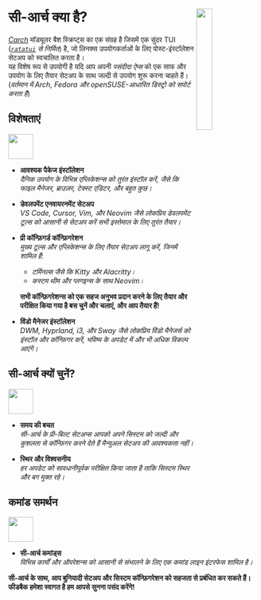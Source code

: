 <h1></h1>
<img
  src="/carch.png"
  width="25%"
  align="right"
 />

<h1>सी-आर्च क्या है?</h1>

*[Carch](https://carch.chalisehari.com.np)* मॉड्यूलर बैश स्क्रिप्ट्स का एक संग्रह है जिसमें एक सुंदर TUI (*[`ratatui`](https://github.com/ratatui-org/ratatui) से निर्मित*) है, जो लिनक्स उपयोगकर्ताओं के लिए पोस्ट-इंस्टॉलेशन सेटअप को स्वचालित करता है।  
यह विशेष रूप से उपयोगी है यदि आप अपनी *पसंदीदा ऐप्स* को एक साफ और उपयोग के लिए तैयार सेटअप के साथ जल्दी से उपयोग शुरू करना चाहते हैं। (*वर्तमान में Arch, Fedora और openSUSE-आधारित डिस्ट्रो को सपोर्ट करता है*)

## विशेषताएं
<img src="https://img.icons8.com/?size=80&id=vSx5PNyFqTTo&format=png" width="50" /> 

- **आवश्यक पैकेज इंस्टॉलेशन**  
  *दैनिक उपयोग के विभिन्न एप्लिकेशन्स को तुरंत इंस्टॉल करें, जैसे कि फाइल मैनेजर, ब्राउज़र, टेक्स्ट एडिटर, और बहुत कुछ।*  

- **डेवलपमेंट एनवायरनमेंट सेटअप**  
  *VS Code, Cursor, Vim, और Neovim जैसे लोकप्रिय डेवलपमेंट टूल्स को आसानी से सेटअप करें सभी इस्तेमाल के लिए तुरंत तैयार।*  

- **प्री कॉन्फ़िगर्ड कॉन्फ़िगरेशन**  
  *मुख्य टूल्स और एप्लिकेशन्स के लिए तैयार सेटअप लागू करें, जिनमें शामिल हैं:*  
  
  - *टर्मिनल्स जैसे कि Kitty और Alacritty।*  
  - *कस्टम थीम और प्लगइन्स के साथ Neovim।*  
  
  **सभी कॉन्फ़िगरेशन्स को एक सहज अनुभव प्रदान करने के लिए तैयार और परीक्षित किया गया है बस चुनें और चलाएं, और आप तैयार हैं!**

- **विंडो मैनेजर इंस्टॉलेशन**  
  *DWM, Hyprland, i3, और Sway जैसे लोकप्रिय विंडो मैनेजर्स को इंस्टॉल और कॉन्फ़िगर करें, भविष्य के अपडेट में और भी अधिक विकल्प आएंगे।*  

## सी-आर्च क्यों चुनें?
<img src="https://img.icons8.com/?size=80&id=111409&format=png" width="50" />

- **समय की बचत**  
  *सी-आर्च के प्री-बिल्ट सेटअप्स आपको अपने सिस्टम को जल्दी और कुशलता से कॉन्फ़िगर करने देते हैं मैन्युअल सेटअप की आवश्यकता नहीं।*

- **स्थिर और विश्वसनीय**  
  *हर अपडेट को सावधानीपूर्वक परीक्षित किया जाता है ताकि सिस्टम स्थिर और बग मुक्त रहे।*  

## कमांड समर्थन 
<img src="https://img.icons8.com/?size=80&id=114423&format=png" width="50" />

- **सी-आर्च कमांड्स**  
  *विभिन्न कार्यों और ऑपरेशन्स को आसानी से संभालने के लिए एक कमांड लाइन इंटरफेस शामिल है।*  

**सी-आर्च के साथ, आप बुनियादी सेटअप और सिस्टम कॉन्फ़िगरेशन को सहजता से प्रबंधित कर सकते हैं। फीडबैक हमेशा स्वागत है हम आपसे सुनना पसंद करेंगे!**
